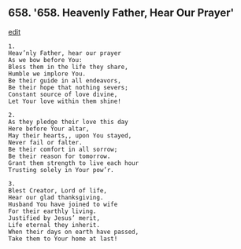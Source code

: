 
## 658.  '658. Heavenly Father, Hear Our Prayer'
[edit](https://docs.google.com/document/d/11CGzpQ_dkLSVgmn6GOYT7cKt3GJuF4MK/edit?mode=html)






    1.
    Heav’nly Father, hear our prayer
    As we bow before You:
    Bless them in the life they share,
    Humble we implore You.
    Be their guide in all endeavors,
    Be their hope that nothing severs;
    Constant source of love divine,
    Let Your love within them shine!

    2.
    As they pledge their love this day
    Here before Your altar,
    May their hearts,, upon You stayed,
    Never fail or falter.
    Be their comfort in all sorrow;
    Be their reason for tomorrow.
    Grant them strength to live each hour
    Trusting solely in Your pow’r.

    3.
    Blest Creator, Lord of life,
    Hear our glad thanksgiving.
    Husband You have joined to wife
    For their earthly living.
    Justified by Jesus’ merit,
    Life eternal they inherit.
    When their days on earth have passed,
    Take them to Your home at last!
